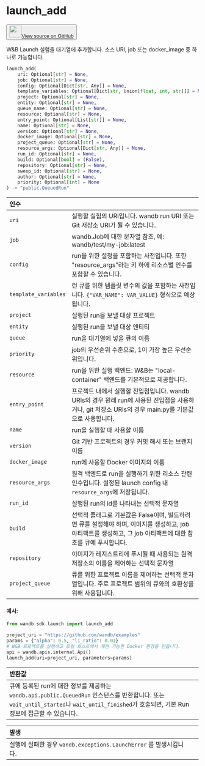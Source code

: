 # launch_add

<p><button style={{display: 'flex', alignItems: 'center', backgroundColor: 'white', border: '1px solid #ddd', padding: '10px', borderRadius: '6px', cursor: 'pointer', boxShadow: '0 2px 3px rgba(0,0,0,0.1)', transition: 'all 0.3s'}}><a href='https://www.github.com/wandb/wandb/tree/v0.18.0/wandb/sdk/launch/_launch_add.py#L34-L131' style={{fontSize: '1.2em', display: 'flex', alignItems: 'center'}}><img src='https://github.githubassets.com/images/modules/logos_page/GitHub-Mark.png' height='32px' width='32px' style={{marginRight: '10px'}}/>View source on GitHub</a></button></p>

W&B Launch 실험을 대기열에 추가합니다. 소스 URI, job 또는 docker_image 중 하나로 가능합니다.

```python
launch_add(
    uri: Optional[str] = None,
    job: Optional[str] = None,
    config: Optional[Dict[str, Any]] = None,
    template_variables: Optional[Dict[str, Union[float, int, str]]] = None,
    project: Optional[str] = None,
    entity: Optional[str] = None,
    queue_name: Optional[str] = None,
    resource: Optional[str] = None,
    entry_point: Optional[List[str]] = None,
    name: Optional[str] = None,
    version: Optional[str] = None,
    docker_image: Optional[str] = None,
    project_queue: Optional[str] = None,
    resource_args: Optional[Dict[str, Any]] = None,
    run_id: Optional[str] = None,
    build: Optional[bool] = (False),
    repository: Optional[str] = None,
    sweep_id: Optional[str] = None,
    author: Optional[str] = None,
    priority: Optional[int] = None
) -> "public.QueuedRun"
```

| 인수 |  |
| :--- | :--- |
|  `uri` | 실행할 실험의 URI입니다. wandb run URI 또는 Git 저장소 URI가 될 수 있습니다. |
|  `job` | wandb.Job에 대한 문자열 참조, 예: wandb/test/my-job:latest |
|  `config` | run을 위한 설정을 포함하는 사전입니다. 또한 "resource_args"라는 키 하에 리소스별 인수를 포함할 수 있습니다. |
|  `template_variables` | 런 큐를 위한 템플릿 변수의 값을 포함하는 사전입니다. `{"VAR_NAME": VAR_VALUE}` 형식으로 예상됩니다. |
|  `project` | 실행된 run을 보낼 대상 프로젝트 |
|  `entity` | 실행된 run을 보낼 대상 엔티티 |
|  `queue` | run을 대기열에 넣을 큐의 이름 |
|  `priority` | job의 우선순위 수준으로, 1이 가장 높은 우선순위입니다. |
|  `resource` | run을 위한 실행 백엔드: W&B는 "local-container" 백엔드를 기본적으로 제공합니다. |
|  `entry_point` | 프로젝트 내에서 실행할 진입점입니다. wandb URIs의 경우 원래 run에 사용된 진입점을 사용하거나, git 저장소 URIs의 경우 main.py를 기본값으로 사용합니다. |
|  `name` | run을 실행할 때 사용할 이름 |
|  `version` | Git 기반 프로젝트의 경우 커밋 해시 또는 브랜치 이름 |
|  `docker_image` | run에 사용할 Docker 이미지의 이름 |
|  `resource_args` | 원격 백엔드로 run을 실행하기 위한 리소스 관련 인수입니다. 설정된 launch config 내 `resource_args`에 저장됩니다. |
|  `run_id` | 실행된 run의 id를 나타내는 선택적 문자열 |
|  `build` | 선택적 플래그로 기본값은 False이며, 빌드하려면 큐를 설정해야 하며, 이미지를 생성하고, job 아티팩트를 생성하고, 그 job 아티팩트에 대한 참조를 큐에 푸시합니다. |
|  `repository` | 이미지가 레지스트리에 푸시될 때 사용되는 원격 저장소의 이름을 제어하는 선택적 문자열 |
|  `project_queue` | 큐를 위한 프로젝트 이름을 제어하는 선택적 문자열입니다. 주로 프로젝트 범위의 큐와의 호환성을 위해 사용됩니다. |

#### 예시:

```python
from wandb.sdk.launch import launch_add

project_uri = "https://github.com/wandb/examples"
params = {"alpha": 0.5, "l1_ratio": 0.01}
# W&B 프로젝트를 실행하고 로컬 호스트에서 재현 가능한 Docker 환경을 만듭니다.
api = wandb.apis.internal.Api()
launch_add(uri=project_uri, parameters=params)
```

| 반환값 |  |
| :--- | :--- |
|  큐에 등록된 run에 대한 정보를 제공하는 `wandb.api.public.QueuedRun` 인스턴스를 반환합니다. 또는 `wait_until_started`나 `wait_until_finished`가 호출되면, 기본 Run 정보에 접근할 수 있습니다. |

| 발생 |  |
| :--- | :--- |
|  실행에 실패한 경우 `wandb.exceptions.LaunchError` 를 발생시킵니다. |